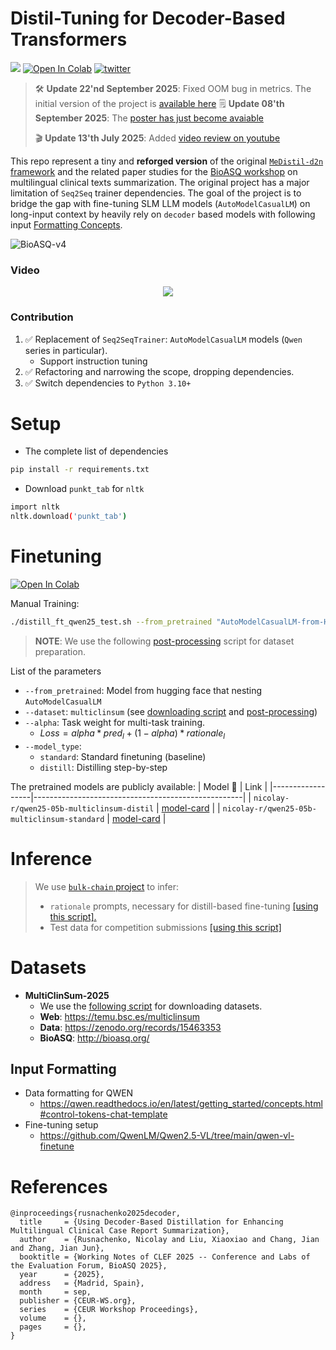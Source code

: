 # Distil-Tuning for Decoder-Based Transformers
![](https://img.shields.io/badge/Python-3.10+-brightgreen.svg)
[![Open In Colab](https://colab.research.google.com/assets/colab-badge.svg)](https://colab.research.google.com/drive/1TXGaz39o73nBucEQw12gbad7Tw11j2Ol?usp=sharing)
[![twitter](https://img.shields.io/twitter/url/https/shields.io.svg?style=social)](https://x.com/nicolayr_/status/1965734109180813810)

> 🛠️ **Update 22'nd September 2025**: Fixed OOM bug in metrics. The initial version of the project is [available here](https://github.com/nicolay-r/distil-tuning-llm/releases/edit/distil-tuning-llm-1.0)
> 🗒️ **Update 08'th September 2025**: The [poster has just become avaiable](poster-bioasq2025.pdf)
> 
> 🎬 **Update 13'th July 2025**: Added [video review on youtube](https://youtu.be/uOAiUvLghuE)

This repo represent a tiny and **reforged version** of the original [`MeDistil-d2n` framework](https://github.com/Xiaoxiao-Liu/distill-d2n) and the related paper studies for the [BioASQ workshop](https://bioasq.org/) on multilingual clinical texts summarization.
The original project has a major limitation of `Seq2Seq` trainer dependencies.
The goal of the project is to bridge the gap with fine-tuning SLM LLM models (`AutoModelCasualLM`) on long-input context by heavily rely on `decoder` based models with following input [Formatting Concepts](#dataset-formatting-concepts-for-lm).

![BioASQ-v4](https://github.com/user-attachments/assets/9dcd3be4-3150-435e-9729-98ad5c7065e9)

### Video


<div align="center">

[![](https://markdown-videos-api.jorgenkh.no/youtube/uOAiUvLghuE)](https://youtu.be/uOAiUvLghuE)

</div>

### Contribution
1. ✅ Replacement of `Seq2SeqTrainer`: `AutoModelCasualLM` models (`Qwen` series in particular).
   * Support instruction tuning
2. ✅ Refactoring and narrowing the scope, dropping dependencies.
3. ✅ Switch dependencies to `Python 3.10+`

# Setup

* The complete list of dependencies

```bash
pip install -r requirements.txt
```

- Download `punkt_tab` for `nltk`
```bash
import nltk
nltk.download('punkt_tab')
```

# Finetuning
[![Open In Colab](https://colab.research.google.com/assets/colab-badge.svg)](https://colab.research.google.com/drive/1TXGaz39o73nBucEQw12gbad7Tw11j2Ol?usp=sharing)

Manual Training:

```bash
./distill_ft_qwen25_test.sh --from_pretrained "AutoModelCasualLM-from-HF" --dataset "multiclinsum" --model_type "distill"
```

> **NOTE**: We use the following [post-processing](https://github.com/nicolay-r/distill-tuning-llm/blob/main/resources/make_dataset_mult.py) script for dataset preparation. 

List of the parameters
- `--from_pretrained`: Model from hugging face that nesting `AutoModelCasualLM`
- `--dataset`: `multiclinsum` (see [downloading script](https://github.com/nicolay-r/distill-tuning-llm/blob/main/resources/download_dataset.sh) and [post-processing](https://github.com/nicolay-r/distill-tuning-llm/blob/main/resources/make_dataset_mult.py))
- `--alpha`: Task weight for multi-task training.
  - $Loss = alpha * pred_l + (1 - alpha) * rationale_l$
- `--model_type`:
  - `standard`: Standard finetuning (baseline)
  - `distill`: Distilling step-by-step

The pretrained models are publicly available:
| Model 🤗         | Link                                               |
|------------------|----------------------------------------------------|
| `nicolay-r/qwen25-05b-multiclinsum-distil`       | [model-card](https://huggingface.co/nicolay-r/qwen25-05b-multiclinsum-distil)       |
| `nicolay-r/qwen25-05b-multiclinsum-standard`       | [model-card](https://huggingface.co/nicolay-r/qwen25-05b-multiclinsum-standard)   |

# Inference

> We use [`bulk-chain` project](https://github.com/nicolay-r/bulk-chain) to infer:
> * `rationale` prompts, necessary for distill-based fine-tuning [[using this script].](https://github.com/nicolay-r/distill-tuning-llm/blob/main/predict/annotate_train_rationale.py)
> * Test data for competition submissions [[using this script]](https://github.com/nicolay-r/distill-tuning-llm/blob/main/predict/annotate_test_official.py)

# Datasets
* **MultiClinSum-2025**
  * We use the [following script](https://github.com/nicolay-r/distill-tuning-llm/blob/main/resources/download_dataset.sh) for downloading datasets.
  * **Web**: https://temu.bsc.es/multiclinsum 
  * **Data**: https://zenodo.org/records/15463353
  * **BioASQ**: http://bioasq.org/ 
   
## Input Formatting

* Data formatting for QWEN
  * https://qwen.readthedocs.io/en/latest/getting_started/concepts.html#control-tokens-chat-template
* Fine-tuning setup
  * https://github.com/QwenLM/Qwen2.5-VL/tree/main/qwen-vl-finetune

# References

```
@inproceedings{rusnachenko2025decoder,
  title     = {Using Decoder-Based Distillation for Enhancing Multilingual Clinical Case Report Summarization},
  author    = {Rusnachenko, Nicolay and Liu, Xiaoxiao and Chang, Jian and Zhang, Jian Jun},
  booktitle = {Working Notes of CLEF 2025 -- Conference and Labs of the Evaluation Forum, BioASQ 2025},
  year      = {2025},
  address   = {Madrid, Spain},
  month     = sep,
  publisher = {CEUR-WS.org},
  series    = {CEUR Workshop Proceedings},
  volume    = {},
  pages     = {},
}
```
